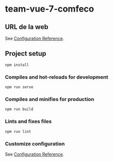 # team-vue-7-comfeco

## URL de la web 
See [Configuration Reference](https://team-vue-7-comfeco.web.app/).

## 
## Project setup
```
npm install
```

### Compiles and hot-reloads for development
```
npm run serve
```

### Compiles and minifies for production
```
npm run build
```

### Lints and fixes files
```
npm run lint
```

### Customize configuration
See [Configuration Reference](https://cli.vuejs.org/config/).

